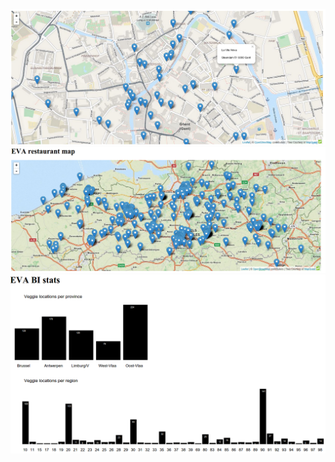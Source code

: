 ![EVA_nearby](EVA_nearby.png?raw=true "EVA Veggie Restos nearby")
![EVA_flanders](EVA_flanders.png?raw=true "EVA restos in Flanders")
![EVA_spread](EVA_restospread.png?raw=true "EVA regional spread of restos")
